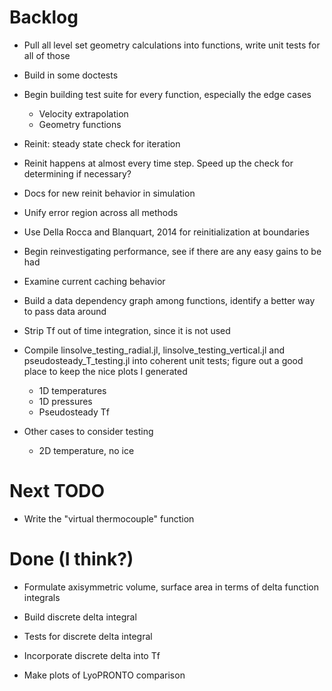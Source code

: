 # Backlog

- Pull all level set geometry calculations into functions, write unit tests for all of those

- Build in some doctests
- Begin building test suite for every function, especially the edge cases
    - Velocity extrapolation
    - Geometry functions

- Reinit: steady state check for iteration
- Reinit happens at almost every time step. Speed up the check for determining if necessary?
- Docs for new reinit behavior in simulation
- Unify error region across all methods
- Use Della Rocca and Blanquart, 2014 for reinitialization at boundaries

- Begin reinvestigating performance, see if there are any easy gains to be had
- Examine current caching behavior
- Build a data dependency graph among functions, identify a better way to pass data around

- Strip Tf out of time integration, since it is not used

- Compile linsolve_testing_radial.jl, linsolve_testing_vertical.jl and pseudosteady_T_testing.jl into coherent unit tests; figure out a good place to keep the nice plots I generated
    - 1D temperatures
    - 1D pressures
    - Pseudosteady Tf
- Other cases to consider testing
    - 2D temperature, no ice

# Next TODO

- Write the "virtual thermocouple" function

# Done (I think?)

- Formulate axisymmetric volume, surface area in terms of delta function integrals
- Build discrete delta integral
- Tests for discrete delta integral
- Incorporate discrete delta into Tf

- Make plots of LyoPRONTO comparison